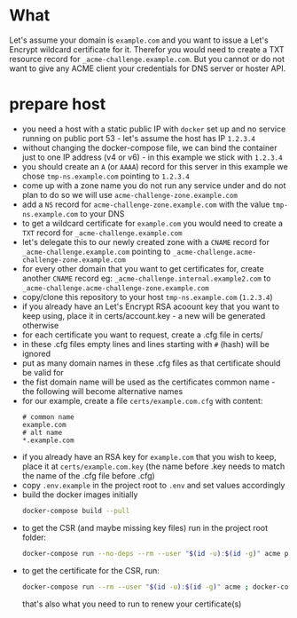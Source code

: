 # What

Let's assume your domain is `example.com` and you want to issue a Let's Encrypt
wildcard certificate for it. Therefor you would need to create a TXT resource
record for `_acme-challenge.example.com`. But you cannot or do not want to give
any ACME client your credentials for DNS server or hoster API.

# prepare host

-   you need a host with a static public IP with `docker` set up and no service
    running on public port 53 - let's assume the host has IP `1.2.3.4`
-   without changing the docker-compose file, we can bind the container just to
    one IP address (v4 or v6) - in this example we stick with `1.2.3.4`
-   you should create an `A` (or `AAAA`) record for this server
    in this example we chose `tmp-ns.example.com` pointing to `1.2.3.4`
-   come up with a zone name you do not run any service under and do not plan to do so
    we will use `acme-challenge-zone.example.com`
-   add a `NS` record for `acme-challenge-zone.example.com` with the value `tmp-ns.example.com`
    to your DNS
-   to get a wildcard certificate for `example.com` you would need to create
    a `TXT` record for `_acme-challenge.example.com`
-   let's delegate this to our newly created zone with a `CNAME` record
    for `_acme-challenge.example.com` pointing to `_acme-challenge.acme-challenge-zone.example.com`
-   for every other domain that you want to get certificates for, create another `CNAME` record
    eg: `_acme-challenge.internal.example2.com` to `_acme-challenge.acme-challenge-zone.example.com`
-   copy/clone this repository to your host `tmp-ns.example.com` (`1.2.3.4`)
-   if you already have an Let's Encrypt RSA acoount key that you want to keep using,
    place it in certs/account.key - a new will be generated otherwise
-   for each certificate you want to request, create a .cfg file in certs/
-   in these .cfg files empty lines and lines starting with `#` (hash) will be ignored
-   put as many domain names in these .cfg files as that certificate should be valid for
-   the fist domain name will be used as the certificates common name - the following will
    become alternative names
-   for our example, create a file `certs/example.com.cfg` with content:
    ```
    # common name
    example.com
    # alt name
    *.example.com
    ```
-   if you already have an RSA key for `example.com` that you wish to keep, place it
    at `certs/example.com.key` (the name before .key needs to match the name of the .cfg file
    before .cfg)
-   copy `.env.example` in the project root to `.env` and set values accordingly
-   build the docker images initially
    ```bash
    docker-compose build --pull
    ```
-   to get the CSR (and maybe missing key files) run in the project root folder:
    ```bash
    docker-compose run --no-deps --rm --user "$(id -u):$(id -g)" acme prepare
    ```
-   to get the certificate for the CSR, run:
    ```bash
    docker-compose run --rm --user "$(id -u):$(id -g)" acme ; docker-compose down
    ```
    that's also what you need to run to renew your certificate(s)
